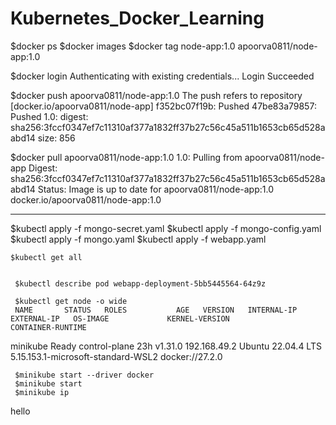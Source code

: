 # Kubernetes_Docker_Learning

 $docker ps
 $docker images
 $docker tag node-app:1.0 apoorva0811/node-app:1.0

 $docker login
Authenticating with existing credentials...
Login Succeeded

$docker push apoorva0811/node-app:1.0
The push refers to repository [docker.io/apoorva0811/node-app]
f352bc07f19b: Pushed
47be83a79857: Pushed
1.0: digest: sha256:3fccf0347ef7c11310af377a1832ff37b27c56c45a511b1653cb65d528aabd14 size: 856


 $docker pull apoorva0811/node-app:1.0
1.0: Pulling from apoorva0811/node-app
Digest: sha256:3fccf0347ef7c11310af377a1832ff37b27c56c45a511b1653cb65d528aabd14
Status: Image is up to date for apoorva0811/node-app:1.0
docker.io/apoorva0811/node-app:1.0



-----------------------------


 $kubectl apply -f mongo-secret.yaml
 $kubectl apply -f mongo-config.yaml
  $kubectl apply -f mongo.yaml
   $kubectl apply -f webapp.yaml

    $kubectl get all


     $kubectl describe pod webapp-deployment-5bb5445564-64z9z

     $kubectl get node -o wide
     NAME       STATUS   ROLES           AGE   VERSION   INTERNAL-IP    EXTERNAL-IP   OS-IMAGE             KERNEL-VERSION                       CONTAINER-RUNTIME
minikube   Ready    control-plane   23h   v1.31.0   192.168.49.2   <none>        Ubuntu 22.04.4 LTS   5.15.153.1-microsoft-standard-WSL2   docker://27.2.0


     $minikube start --driver docker 
     $minikube start
     $minikube ip

hello


